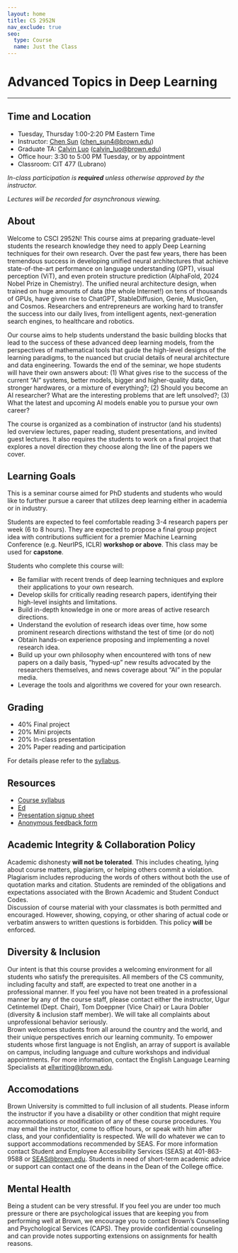 ```yaml
---
layout: home
title: CS 2952N
nav_exclude: true
seo:
  type: Course
  name: Just the Class
---
```


# Advanced Topics in Deep Learning

---

## Time and Location

- Tuesday, Thursday 1:00-2:20 PM Eastern Time
- Instructor: [Chen Sun](https://chensun.me) ([chen_sun4@brown.edu](mailto:chensun@brown.edu))
- Graduate TA: [Calvin Luo](https://calvinyluo.com/) ([calvin_luo@brown.edu](mailto:calvin_luo@brown.edu))
- Office hour: 3:30 to 5:00 PM Tuesday, or by appointment
- Classroom: CIT 477 (Lubrano)

_In-class participation is **required** unless otherwise approved by the instructor._  

_Lectures will be recorded for asynchronous viewing._

## About

Welcome to CSCI 2952N! This course aims at preparing graduate-level students the research knowledge they need to apply Deep Learning techniques for their own research. Over the past few years, there has been tremendous success in developing unified neural architectures that achieve state-of-the-art performance on language understanding (GPT), visual perception (ViT), and even protein structure prediction (AlphaFold, 2024 Nobel Prize in Chemistry). The unified neural architecture design, when trained on huge amounts of data (the whole Internet!) on tens of thousands of GPUs, have given rise to ChatGPT, StableDiffusion, Genie, MusicGen, and Cosmos. Researchers and entrepreneurs are working hard to transfer the success into our daily lives, from intelligent agents, next-generation search engines, to healthcare and robotics.

Our course aims to help students understand the basic building blocks that lead to the success of these advanced deep learning models, from the perspectives of mathematical tools that guide the high-level designs of the learning paradigms, to the nuanced but crucial details of neural architecture and data engineering. Towards the end of the seminar, we hope students will have their own answers about: (1) What gives rise to the success of the current “AI” systems, better models, bigger and higher-quality data, stronger hardwares, or a mixture of everything?; (2) Should you become an AI researcher? What are the interesting problems that are left unsolved?; (3) What the latest and upcoming AI models enable you to pursue your own career?

The course is organized as a combination of instructor (and his students) led overview lectures, paper reading, student presentations, and invited guest lectures. It also requires the students to work on a final project that explores a novel direction they choose along the line of the papers we cover.

## Learning Goals

This is a seminar course aimed for PhD students and students who would like to further pursue a career that utilizes deep learning either in academia or in industry.

Students are expected to feel comfortable reading 3-4 research papers per week (6 to 8 hours). They are expected to propose a final group project idea with contributions sufficient for a premier Machine Learning Conference (e.g. NeurIPS, ICLR) **workshop or above**.  This class may be used for **capstone**.

Students who complete this course will:

- Be familiar with recent trends of deep learning techniques and explore their applications to your own research.
- Develop skills for critically reading research papers, identifying their high-level insights and limitations.
- Build in-depth knowledge in one or more areas of active research directions.
- Understand the evolution of research ideas over time, how some prominent research directions withstand the test of time (or do not)
- Obtain hands-on experience proposing and implementing a novel research idea.
- Build up your own philosophy when encountered with tons of new papers on a daily basis, “hyped-up” new results advocated by the researchers themselves, and news coverage about “AI” in the popular media.
- Leverage the tools and algorithms we covered for your own research.

## Grading

- 40% Final project
- 20% Mini projects
- 20% In-class presentation
- 20% Paper reading and participation

For details please refer to the [syllabus](https://docs.google.com/document/d/1MTB64IsXM_euPPTux2_o-ZOLuZl-JamaU3D1KJJRGbI/edit?usp=sharing).


## Resources

- [Course syllabus](https://docs.google.com/document/d/1MTB64IsXM_euPPTux2_o-ZOLuZl-JamaU3D1KJJRGbI/edit?usp=sharing)
- [Ed](https://edstem.org/us/courses/74724/discussion)
- [Presentation signup sheet]()
- [Anonymous feedback form](https://forms.gle/2uQL85QrYG7M26Sy8)

## Academic Integrity & Collaboration Policy

Academic dishonesty **will not be tolerated**. This includes cheating, lying about course matters, plagiarism, or helping others commit a violation. Plagiarism includes reproducing the words of others without both the use of quotation marks and citation. Students are reminded of the obligations and expectations associated with the Brown Academic and Student Conduct Codes.  
Discussion of course material with your classmates is both permitted and encouraged. However, showing, copying, or other sharing of actual code or verbatim answers to written questions is forbidden. This policy **will** be enforced.

## Diversity & Inclusion

Our intent is that this course provides a welcoming environment for all students who satisfy the prerequisites. All members of the CS community, including faculty and staff, are expected to treat one another in a professional manner. If you feel you have not been treated in a professional manner by any of the course staff, please contact either the instructor, Ugur Cetintemel (Dept. Chair), Tom Doeppner (Vice Chair) or Laura Dobler (diversity & inclusion staff member). We will take all complaints about unprofessional behavior seriously.  
Brown welcomes students from all around the country and the world, and their unique perspectives enrich our learning community. To empower students whose first language is not English, an array of support is available on campus, including language and culture workshops and individual appointments. For more information, contact the English Language Learning Specialists at ellwriting@brown.edu.

## Accomodations

Brown University is committed to full inclusion of all students. Please inform the instructor if you have a disability or other condition that might require accommodations or modification of any of these course procedures. You may email the instructor, come to office hours, or speak with him after class, and your confidentiality is respected. We will do whatever we can to support accommodations recommended by SEAS. For more information contact Student and Employee Accessibility Services (SEAS) at 401-863-9588 or SEAS@brown.edu. Students in need of short-term academic advice or support can contact one of the deans in the Dean of the College office.


## Mental Health

Being a student can be very stressful. If you feel you are under too much pressure or there are psychological issues that are keeping you from performing well at Brown, we encourage you to contact Brown’s Counseling and Psychological Services (CAPS). They provide confidential counseling and can provide notes supporting extensions on assignments for health reasons.

